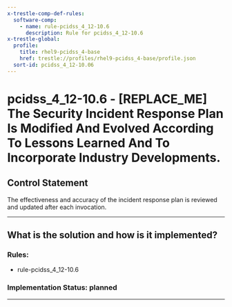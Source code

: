 ```yaml
---
x-trestle-comp-def-rules:
  software-comp:
    - name: rule-pcidss_4_12-10.6
      description: Rule for pcidss_4_12-10.6
x-trestle-global:
  profile:
    title: rhel9-pcidss_4-base
    href: trestle://profiles/rhel9-pcidss_4-base/profile.json
  sort-id: pcidss_4_12-10.06
---
```


# pcidss_4_12-10.6 - \[REPLACE_ME\] The Security Incident Response Plan Is Modified And Evolved According To Lessons Learned And To Incorporate Industry Developments.

## Control Statement

The effectiveness and accuracy of the incident response plan is reviewed and updated after
each invocation.

______________________________________________________________________

## What is the solution and how is it implemented?

<!-- For implementation status enter one of: implemented, partial, planned, alternative, not-applicable -->

<!-- Note that the list of rules under ### Rules: is read-only and changes will not be captured after assembly to JSON -->

<!-- Add control implementation description here for control: pcidss_4_12-10.6 -->

### Rules:

  - rule-pcidss_4_12-10.6

### Implementation Status: planned

______________________________________________________________________
